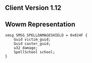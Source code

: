 ## Client Version 1.12

## Wowm Representation
```rust,ignore
smsg SMSG_SPELLDAMAGESHIELD = 0x024F {
    Guid victim_guid;    
    Guid caster_guid;    
    u32 damage;    
    SpellSchool school;    
}

```
